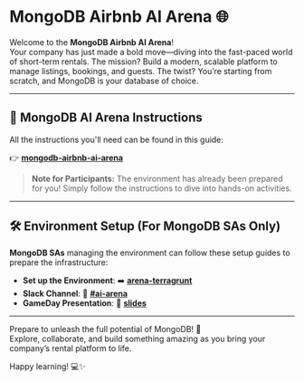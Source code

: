 # MongoDB Airbnb AI Arena 🌐  

Welcome to the **MongoDB Airbnb AI Arena**!  
Your company has just made a bold move—diving into the fast-paced world of short-term rentals. The mission? Build a modern, scalable platform to manage listings, bookings, and guests. The twist? You’re starting from scratch, and MongoDB is your database of choice.

---

## 🔗 MongoDB AI Arena Instructions  

All the instructions you'll need can be found in this guide:  

👉 **[mongodb-airbnb-ai-arena](https://mongogameday.com)**  

> **Note for Participants:** The environment has already been prepared for you! Simply follow the instructions to dive into hands-on activities.

---

## 🛠️ Environment Setup (For MongoDB SAs Only)  

**MongoDB SAs** managing the environment can follow these setup guides to prepare the infrastructure:   

- **Set up the Environment**: ➡️ **[arena-terragrunt](https://github.com/simonegaiera/mongodb-airbnb-workshop/tree/main/utils/gameday-terragrunt)**  
- **Slack Channel**: 💬 **[#ai-arena](https://mongodb.enterprise.slack.com/archives/C08JJKV3T0A)**
- **GameDay Presentation**: 📎 **[slides](https://docs.google.com/presentation/d/1sDx7GytCwkENuoJsc-OIFsyV_tJ6rvwI9KOwoIGDHy0)**

---

Prepare to unleash the full potential of MongoDB! 🚀  
Explore, collaborate, and build something amazing as you bring your company’s rental platform to life.

Happy learning! 💻✨